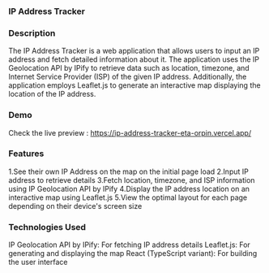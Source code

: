 ### IP Address Tracker

### Description
The IP Address Tracker is a web application that allows users to input an IP address and fetch detailed information about it. The application uses the IP Geolocation API by IPify to retrieve data such as location, timezone, and Internet Service Provider (ISP) of the given IP address. Additionally, the application employs Leaflet.js to generate an interactive map displaying the location of the IP address.

### Demo
Check the live preview : https://ip-address-tracker-eta-orpin.vercel.app/

### Features
1.See their own IP Address on the map on the initial page load
2.Input IP address to retrieve details
3.Fetch location, timezone, and ISP information using IP Geolocation API by IPify
4.Display the IP address location on an interactive map using Leaflet.js
5.View the optimal layout for each page depending on their device's screen size

### Technologies Used
IP Geolocation API by IPify: For fetching IP address details
Leaflet.js: For generating and displaying the map
React (TypeScript variant): For building the user interface


